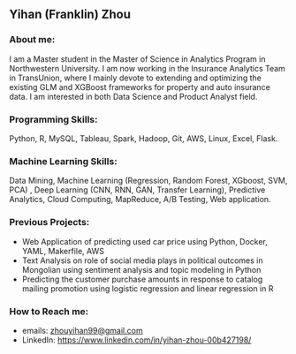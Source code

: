 ## Yihan (Franklin) Zhou

### About me:
I am a Master student in the Master of Science in Analytics Program in Northwestern University. I am now working in the Insurance Analytics Team in TransUnion, where I mainly devote to extending and optimizing the existing GLM and XGBoost frameworks for property and auto insurance data. I am interested in both Data Science and Product Analyst field.

### Programming Skills:
Python, R, MySQL, Tableau, Spark, Hadoop, Git, AWS, Linux, Excel, Flask.

### Machine Learning Skills:
Data Mining, Machine Learning (Regression, Random Forest, XGboost, SVM, PCA) , Deep Learning (CNN, RNN, GAN, Transfer Learning), Predictive Analytics, Cloud Computing, MapReduce, A/B Testing, Web application.

### Previous Projects:
- Web Application of predicting used car price using Python, Docker, YAML, Makerfile, AWS
- Text Analysis on role of social media plays in political outcomes in Mongolian using sentiment analysis and topic modeling in Python
- Predicting the customer purchase amounts in response to catalog mailing promotion using logistic regression and linear regression in R

### How to Reach me:
- emails: zhouyihan99@gmail.com
- LinkedIn: https://www.linkedin.com/in/yihan-zhou-00b427198/
